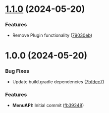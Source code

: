 # [1.1.0](https://github.com/GeorgeV220/MenuAPI/compare/v1.0.0...v1.1.0) (2024-05-20)


### Features

* Remove Plugin functionality ([79030eb](https://github.com/GeorgeV220/MenuAPI/commit/79030ebd8da5e0ada76533e05a3d640ab771fc01))

# 1.0.0 (2024-05-20)


### Bug Fixes

* Update build.gradle dependencies ([7bfdec7](https://github.com/GeorgeV220/MenuAPI/commit/7bfdec7278d48c228d584bb1beeb2cb0e592e487))


### Features

* **MenuAPI:** Initial commit ([fb39348](https://github.com/GeorgeV220/MenuAPI/commit/fb393489fe930d0c9e828b4741fa9dbc370c8aee))
